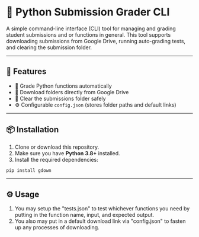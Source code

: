 # 🧮 Python Submission Grader CLI

A simple command-line interface (CLI) tool for managing and grading student submissions and or functions in general.
This tool supports downloading submissions from Google Drive, running auto-grading tests, and clearing the submission folder.

---

## 🚀 Features

- 🧾 Grade Python functions automatically
- 🔽 Download folders directly from Google Drive
- 🧹 Clear the submissions folder safely
- ⚙️ Configurable `config.json` (stores folder paths and default links)

---

## 📦 Installation

1. Clone or download this repository.
2. Make sure you have **Python 3.8+** installed.
3. Install the required dependencies:

```bash
pip install gdown
```
---

## ⚙️ Usage

1. You may setup the "tests.json" to test whichever functions you need by putting in the function name, input, and expected output.
2. You also may put in a default download link via "config.json" to fasten up any processes of downloading.
